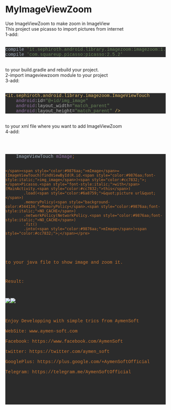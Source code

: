# MyImageViewZoom
Use ImageViewZoom to make zoom in ImageView<br>
This project use picasso to import pictures from internet<br>
1-add:<br>
&nbsp;</p>
<pre style="background-color:#2b2b2b;color:#a9b7c6;font-family:'Courier New';font-size:12,0pt;">compile <span style="color:#6a8759;">'it.sephiroth.android.library.imagezoom:imagezoom:1.0.5'
</span>compile <span style="color:#6a8759;">'com.squareup.picasso:picasso:2.5.2'</span></pre>
<p><br>
to your build.gradle and rebuild your project.<br>
2-import imageviewzoom module to your project<br>
3-add:<br>
&nbsp;</p>
<pre style="background-color:#2b2b2b;color:#a9b7c6;font-family:'Courier New';font-size:12,0pt;"><span style="color:#e8bf6a;">&lt;it.sephiroth.android.library.imagezoom.ImageViewTouch
    </span><span style="color:#9876aa;">android</span><span style="color:#bababa;">:id=</span><span style="color:#6a8759;">&quot;@+id/img_image&quot;
    </span><span style="color:#9876aa;">android</span><span style="color:#bababa;">:layout_width=</span><span style="color:#6a8759;">&quot;match_parent&quot;
    </span><span style="color:#9876aa;">android</span><span style="color:#bababa;">:layout_height=</span><span style="color:#6a8759;">&quot;match_parent&quot; </span><span style="color:#e8bf6a;">/&gt;</span></pre>
<p><br>
to your xml file where you want to add ImageViewZoom<br>
4-add:</p>
<p><br>
&nbsp;</p>
<pre style="background-color:#2b2b2b;color:#a9b7c6;font-family:'Courier New';font-size:12,0pt;">	ImageViewTouch <span style="color:#9876aa;">mImage</span><span style="color:#cc7832;">;


    </span><span style="color:#9876aa;">mImage</span>=(ImageViewTouch)findViewById(R.id.<span style="color:#9876aa;font-style:italic;">img_image</span>)<span style="color:#cc7832;">;
    </span>Picasso.<span style="font-style:italic;">with</span>(MainActivity.<span style="color:#cc7832;">this</span>)
            .load(<span style="color:#6a8759;">&quot;picture url&quot;</span>)
            .memoryPolicy(<span style="background-color:#344134;">MemoryPolicy</span>.<span style="color:#9876aa;font-style:italic;">NO_CACHE</span>)
            .networkPolicy(NetworkPolicy.<span style="color:#9876aa;font-style:italic;">NO_CACHE</span>)
            .fit()
            .into(<span style="color:#9876aa;">mImage</span>)<span style="color:#cc7832;">;</span></pre>
<p><br>
to your java file to show image and zoom it.</p>
<p>Result:</p>
<p><img border="0" src="http://img4.hostingpics.net/pics/258767121.png"><img border="0" src="http://img4.hostingpics.net/pics/956153762.png"><br>
<br>
Enjoy Developping with simple trics from AymenSoft<br>
WebSite: www.aymen-soft.com<br>
Facebook: https://www.facebook.com/AymenSoft<br>
twitter: https://twitter.com/aymen_soft<br>
GooglePlus: https://plus.google.com/+AymenSoftOfficial<br>
Telegram: https://telegram.me/AymenSoftOfficial<br>
&nbsp;</p>
